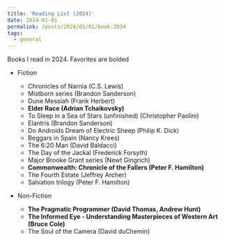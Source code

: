 ```yaml
---
title: 'Reading List (2024)'
date: 2024-01-01
permalink: /posts/2024/01/01/book-2024
tags:
  - general
---
```


Books I read in 2024. Favorites are bolded

- Fiction
    - Chronicles of Narnia (C.S. Lewis)
    - Mistborn series (Brandon Sanderson)
    - Dune Messiah (Frank Herbert)
    - **Elder Race (Adrian Tchaikovsky)**
    - To Sleep in a Sea of Stars (unfinished) (Christopher Paolini)
    - Elantris (Brandon Sanderson)
    - Do Androids Dream of Electric Sheep (Philip K. Dick)
    - Beggars in Spain (Nancy Krees)
    - The 6:20 Man (David Baldacci)
    - The Day of the Jackal (Frederick Forsyth)
    - Major Brooke Grant series (Newt Gingrich)
    - **Commonwealth: Chronicle of the Fallers (Peter F. Hamilton)**
    - The Fourth Estate (Jeffrey Archer)
    - Salvation trilogy (Peter F. Hamilton)
 


- Non-Fiction
    - **The Pragmatic Programmer (David Thomas, Andrew Hunt)**
    - **The Informed Eye - Understanding Masterpieces of Western Art (Bruce Cole)**
    - The Soul of the Camera (David duChemin)
